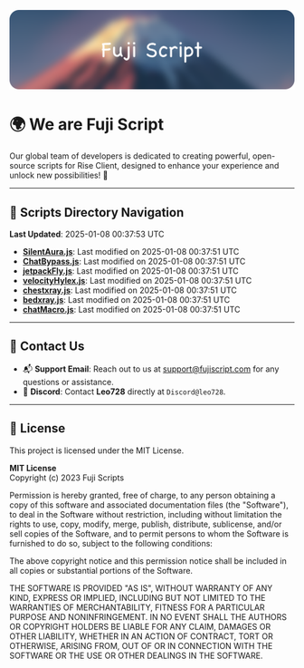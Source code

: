 ![Banner](.github/b.webp)

# 🌍 **We are Fuji Script**

Our global team of developers is dedicated to creating powerful, open-source scripts for Rise Client, designed to enhance your experience and unlock new possibilities! 🌟

---
<!-- SCRIPTS_NAVIGATION_START -->
## 📂 **Scripts Directory Navigation**

**Last Updated**: 2025-01-08 00:37:53 UTC

- **[SilentAura.js](scripts/SilentAura.js)**: Last modified on 2025-01-08 00:37:51 UTC
- **[ChatBypass.js](scripts/ChatBypass.js)**: Last modified on 2025-01-08 00:37:51 UTC
- **[jetpackFly.js](scripts/jetpackFly.js)**: Last modified on 2025-01-08 00:37:51 UTC
- **[velocityHylex.js](scripts/velocityHylex.js)**: Last modified on 2025-01-08 00:37:51 UTC
- **[chestxray.js](scripts/chestxray.js)**: Last modified on 2025-01-08 00:37:51 UTC
- **[bedxray.js](scripts/bedxray.js)**: Last modified on 2025-01-08 00:37:51 UTC
- **[chatMacro.js](scripts/chatMacro.js)**: Last modified on 2025-01-08 00:37:51 UTC

<!-- SCRIPTS_NAVIGATION_END -->

---

## 💬 **Contact Us**  
- 📬 **Support Email**: Reach out to us at [support@fujiscript.com](mailto:support@fujiscript.com) for any questions or assistance.  
- 💬 **Discord**: Contact **Leo728** directly at `Discord@leo728`.

---

## 📜 **License**

This project is licensed under the MIT License.  

**MIT License**  
Copyright (c) 2023 Fuji Scripts  

Permission is hereby granted, free of charge, to any person obtaining a copy of this software and associated documentation files (the "Software"), to deal in the Software without restriction, including without limitation the rights to use, copy, modify, merge, publish, distribute, sublicense, and/or sell copies of the Software, and to permit persons to whom the Software is furnished to do so, subject to the following conditions:  

The above copyright notice and this permission notice shall be included in all copies or substantial portions of the Software.  

THE SOFTWARE IS PROVIDED "AS IS", WITHOUT WARRANTY OF ANY KIND, EXPRESS OR IMPLIED, INCLUDING BUT NOT LIMITED TO THE WARRANTIES OF MERCHANTABILITY, FITNESS FOR A PARTICULAR PURPOSE AND NONINFRINGEMENT. IN NO EVENT SHALL THE AUTHORS OR COPYRIGHT HOLDERS BE LIABLE FOR ANY CLAIM, DAMAGES OR OTHER LIABILITY, WHETHER IN AN ACTION OF CONTRACT, TORT OR OTHERWISE, ARISING FROM, OUT OF OR IN CONNECTION WITH THE SOFTWARE OR THE USE OR OTHER DEALINGS IN THE SOFTWARE.  
